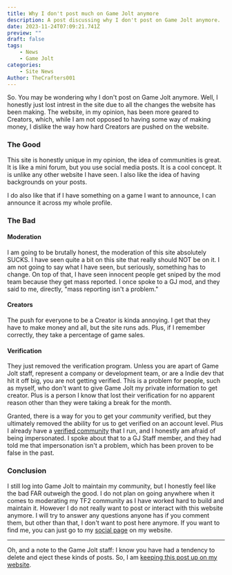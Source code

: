 ```yaml
---
title: Why I don't post much on Game Jolt anymore
description: A post discussing why I don't post on Game Jolt anymore.
date: 2023-11-24T07:09:21.741Z
preview: ""
draft: false
tags:
    - News
    - Game Jolt
categories:
    - Site News
Author: TheCrafters001
---
```

So. You may be wondering why I don't post on Game Jolt anymore. <!--more--> Well, I honestly just lost intrest in the site due to all the changes the website has been making. The website, in my opinion, has been more geared to Creators, which, while I am not opposed to having some way of making money, I dislike the way how hard Creators are pushed on the website.

### The Good

This site is honestly unique in my opinion, the idea of communities is great. It is like a mini forum, but you use social media posts. It is a cool concept. It is unlike any other website I have seen. I also like the idea of having backgrounds on your posts.

I do also like that if I have something on a game I want to announce, I can announce it across my whole profile.


### The Bad

#### Moderation
I am going to be brutally honest, the moderation of this site absolutely SUCKS. I have seen quite a bit on this site that really should NOT be on it. I am not going to say what I have seen, but seriously, something has to change. On top of that, I have seen innocent people get sniped by the mod team because they get mass reported. I once spoke to a GJ mod, and they said to me, directly, "mass reporting isn't a problem."

#### Creators
The push for everyone to be a Creator is kinda annoying. I get that they have to make money and all, but the site runs ads. Plus, if I remember correctly, they take a percentage of game sales.

#### Verification
They just removed the verification program. Unless you are apart of Game Jolt staff, represent a company or development team, or are a Indie dev that hit it off big, you are not getting verified. This is a problem for people, such as myself, who don't want to give Game Jolt my private information to get creator. Plus is a person I know that lost their verification for no apparent reason other than they were taking a break for the month.

Granted, there is a way for you to get your *community* verified, but they ultimately removed the ability for us to get verified on an account level. Plus I already have a [verified community](https://gamejolt.com/c/TF2) that I run, and I honestly am afraid of being impersonated. I spoke about that to a GJ Staff member, and they had told me that impersonation isn't a problem, which has been proven to be false in the past.

### Conclusion
I still log into Game Jolt to maintain my community, but I honestly feel like the bad FAR outweigh the good. I do not plan on going anywhere when it comes to moderating my TF2 community as I have worked hard to build and maintain it. However I do not really want to post or interact with this website anymore. I will try to answer any questions anyone has if you comment them, but other than that, I don't want to post here anymore. If you want to find me, you can just go to my [social page](https://thecrafters001.github.io/social/) on my website.


----


Oh, and a note to the Game Jolt staff: I know you have had a tendency to delete and eject these kinds of posts. So, I am [keeping this post up on my website](https://thecrafters001.github.io/blog/posts/2023-11-24-why-i-dont-post-much-on-game-jolt-anymore/).